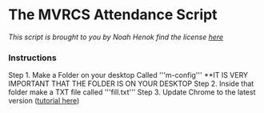# The MVRCS Attendance Script

*This script is brought to you by Noah Henok find the license [here](license)*

### Instructions

Step 1. Make a Folder on your desktop Called '''m-config''' **IT IS VERY IMPORTANT THAT THE FOLDER IS ON YOUR DESKTOP
Step 2. Inside that folder make a TXT file called '''fill.txt'''
Step 3. Update Chrome to the latest version ([tutorial here](https://support.google.com/chrome/answer/95414?co=GENIE.Platform%3DDesktop&hl=en))